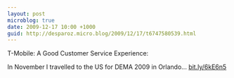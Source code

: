 ```yaml
---
layout: post
microblog: true
date: 2009-12-17 10:00 +1000
guid: http://desparoz.micro.blog/2009/12/17/t6747580539.html
---
```

T-Mobile: A Good Customer Service Experience: 

In November I travelled to the US for DEMA 2009 in Orlando... [bit.ly/6kE6n5](http://bit.ly/6kE6n5)
